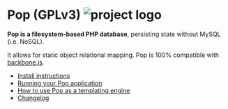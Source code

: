# Pop (GPLv3) ![project logo](http://www.ohai.ca/images/poplogo.jpg)

**Pop is a filesystem-based PHP database**, persisting state without MySQL (i.e. NoSQL).

It allows for static object relational mapping.
Pop is 100% compatible with [backbone.js](http://documentcloud.github.com/backbone/).

* [Install instructions](INSTALLING.md)
* [Running your Pop application](docs/routing.md)
* [How to use Pop as a templating engine](docs/templating.md)
* [Changelog](CHANGELOG.md)